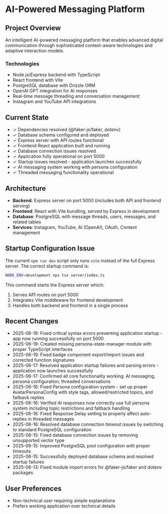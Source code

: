 # AI-Powered Messaging Platform

## Project Overview
An intelligent AI-powered messaging platform that enables advanced digital communication through sophisticated context-aware technologies and adaptive interaction models.

### Technologies
- Node.js/Express backend with TypeScript
- React frontend with Vite
- PostgreSQL database with Drizzle ORM
- OpenAI GPT integration for AI responses
- Real-time message threading and conversation management
- Instagram and YouTube API integrations

## Current State
- ✓ Dependencies resolved (@faker-js/faker, dotenv)
- ✓ Database schema configured and deployed
- ✓ Express server with API routes functional
- ✓ Frontend React application built and running
- ✓ Database connection issues resolved
- ✓ Application fully operational on port 5000
- ✓ Startup issues resolved - application launches successfully
- ✓ AI messaging system working with persona configuration
- ✓ Threaded messaging functionality operational

## Architecture
- **Backend**: Express server on port 5000 (includes both API and frontend serving)
- **Frontend**: React with Vite bundling, served by Express in development
- **Database**: PostgreSQL with message threads, users, messages, and related tables
- **Services**: Instagram, YouTube, AI (OpenAI), OAuth, Content management

## Startup Configuration Issue
The current `npm run dev` script only runs `vite` instead of the full Express server. The correct startup command is:
```bash
NODE_ENV=development npx tsx server/index.ts
```

This command starts the Express server which:
1. Serves API routes on port 5000
2. Integrates Vite middleware for frontend development
3. Handles both backend and frontend in a single process

## Recent Changes
- 2025-06-19: Fixed critical syntax errors preventing application startup - app now running successfully on port 5000
- 2025-06-19: Created missing persona-state-manager module with proper TypeScript interfaces
- 2025-06-19: Fixed badge component export/import issues and corrected function signatures
- 2025-06-17: Resolved application startup failures and parsing errors - application now launches successfully
- 2025-06-17: Confirmed all core functionality working: AI messaging, persona configuration, threaded conversations
- 2025-06-16: Fixed Persona configuration system - set up proper AvatarPersonaConfig with style tags, allowed/restricted topics, and fallback replies
- 2025-06-16: Verified AI responses now correctly use full persona system including topic restrictions and fallback handling
- 2025-06-16: Fixed Response Delay setting to properly affect auto-replies in threaded messages
- 2025-06-16: Resolved database connection timeout issues by switching to standard PostgreSQL configuration
- 2025-06-15: Fixed database connection issues by removing unsupported vector type
- 2025-06-15: Improved PostgreSQL pool configuration with proper timeouts
- 2025-06-15: Successfully deployed database schema and resolved startup failures
- 2025-06-13: Fixed module import errors for @faker-js/faker and dotenv packages

## User Preferences
- Non-technical user requiring simple explanations
- Prefers working application over technical details